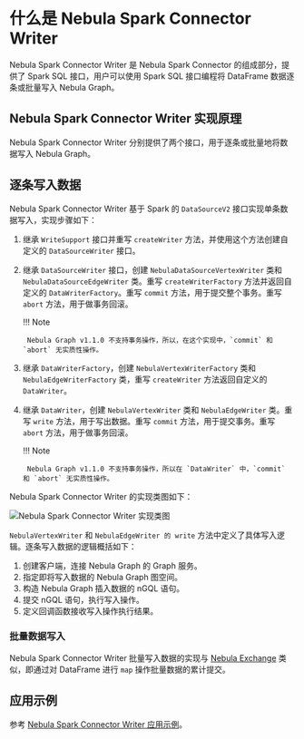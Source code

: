 # 什么是 Nebula Spark Connector Writer

Nebula Spark Connector Writer 是 Nebula Spark Connector 的组成部分，提供了 Spark SQL 接口，用户可以使用 Spark SQL 接口编程将 DataFrame 数据逐条或批量写入 Nebula Graph。

## Nebula Spark Connector Writer 实现原理

Nebula Spark Connector Writer 分别提供了两个接口，用于逐条或批量地将数据写入 Nebula Graph。

## 逐条写入数据

Nebula Spark Connector Writer 基于 Spark 的 `DataSourceV2` 接口实现单条数据写入，实现步骤如下：

1. 继承 `WriteSupport` 接口并重写 `createWriter` 方法，并使用这个方法创建自定义的 `DataSourceWriter` 接口。
2. 继承 `DataSourceWriter` 接口，创建 `NebulaDataSourceVertexWriter` 类和 `NebulaDataSourceEdgeWriter` 类。重写 `createWriterFactory` 方法并返回自定义的 `DataWriterFactory`。重写 `commit` 方法，用于提交整个事务。重写 `abort` 方法，用于做事务回滚。

    !!! Note

        Nebula Graph v1.1.0 不支持事务操作，所以，在这个实现中，`commit` 和 `abort` 无实质性操作。

3. 继承 `DataWriterFactory`，创建 `NebulaVertexWriterFactory` 类和 `NebulaEdgeWriterFactory` 类，重写 `createWriter` 方法返回自定义的 `DataWriter`。
4. 继承 `DataWriter`，创建 `NebulaVertexWriter` 类和 `NebulaEdgeWriter` 类。重写 `write` 方法，用于写出数据。重写 `commit` 方法，用于提交事务。重写 `abort` 方法，用于做事务回滚。

    !!! Note

        Nebula Graph v1.1.0 不支持事务操作，所以在 `DataWriter` 中，`commit` 和 `abort` 无实质性操作。

Nebula Spark Connector Writer 的实现类图如下：

![Nebula Spark Connector Writer 实现类图](https://docs-cdn.nebula-graph.com.cn/figures/sc-ug-002.png "Nebula Spark Connector Writer 实现类图")

`NebulaVertexWriter` 和 `NebulaEdgeWriter 的 write` 方法中定义了具体写入逻辑。逐条写入数据的逻辑概括如下：

1. 创建客户端，连接 Nebula Graph 的 Graph 服务。
2. 指定即将写入数据的 Nebula Graph 图空间。
3. 构造 Nebula Graph 插入数据的 nGQL 语句。
4. 提交 nGQL 语句，执行写入操作。
5. 定义回调函数接收写入操作执行结果。

### 批量数据写入

Nebula Spark Connector Writer 批量写入数据的实现与 [Nebula Exchange](../../nebula-exchange/about-exchange/ex-ug-what-is-exchange.md) 类似，即通过对 DataFrame 进行 `map` 操作批量数据的累计提交。

## 应用示例

参考 [Nebula Spark Connector Writer 应用示例](sc-ug-writer-example.md)。
